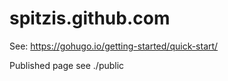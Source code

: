 # spitzis.github.com

See: https://gohugo.io/getting-started/quick-start/

Published page see ./public